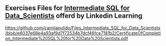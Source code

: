 ## Exercises Files for [Intermediate SQL for Data_Scientists](https://www.linkedin.com/learning/intermediate-sql-for-data-scientists/the-need-for-sql-in-data-science?u=76815058) offerd by Linkedin Learning
https://github.com/camilapulido/Files_Intermediate_SQL_for_Data_Scientists/blob/e6037e68e4a93af9d7f72534b7dcf46fce7181b2/CertificateOfCompletion_Intermediate%20SQL%20for%20Data%20Scientists.pdf
